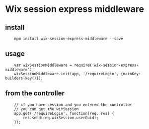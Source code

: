 # Wix session express middleware

## install
```
    npm install wix-session-express-middleware --save
```

## usage
```
    var wixSessionMiddleware = require('wix-session-express-middleware');    
    wixSessionMiddleware.init(app, '/requireLogin', {mainKey: builders.key()});                 

```

## from the controller
```
    // if you have session and you entered the controller
    // you can get the wixSession
    app.get('/requireLogin', function(req, res) {
        res.send(req.wixSession.userGuid);
    });
```




